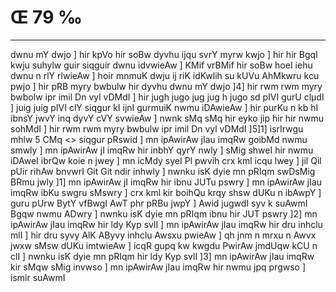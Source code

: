 # Œ 79 ‰
---
dwnu mY dwjo ] hir kpVo hir soBw dyvhu ijqu svrY myrw kwjo ] hir hir
BgqI kwju suhylw guir siqguir dwnu idvwieAw ] KMif vrBMif hir soBw hoeI
iehu dwnu n rlY rlwieAw ] hoir mnmuK dwju ij riK idKwlih su kUVu
AhMkwru kcu pwjo ] hir pRB myry bwbulw hir dyvhu dwnu mY dwjo ]4] hir
rwm rwm myry bwbolw ipr imil Dn vyl vDMdI ] hir jugh jugo jug jug h
jugo sd pIVI gurU clµdI ] juig juig pIVI clY siqgur kI ijnI gurmuiK
nwmu iDAwieAw ] hir purKu n kb hI ibnsY jwvY inq dyvY cVY svwieAw ]
nwnk sMq sMq hir eyko jip hir hir nwmu sohMdI ] hir rwm rwm myry bwbulw
ipr imil Dn vyl vDMdI ]5]1]
isrIrwgu mhlw 5 CMq
<> siqgur pRswid ]
mn ipAwirAw jIau imqRw goibMd nwmu smwly ] mn ipAwirAw jI imqRw hir
inbhY qyrY nwly ] sMig shweI hir nwmu iDAweI ibrQw koie n jwey ] mn
icMdy syeI Pl pwvih crx kml icqu lwey ] jil Qil pUir rihAw bnvwrI
Git Git ndir inhwly ] nwnku isK dyie mn pRIqm swDsMig BRmu jwly ]1]
mn ipAwirAw jI imqRw hir ibnu JUTu pswry ] mn ipAwirAw jIau imqRw
ibKu swgru sMswry ] crx kml kir boihQu krqy shsw dUKu n ibAwpY ] guru
pUrw BytY vfBwgI AwT phr pRBu jwpY ] Awid jugwdI syv k suAwmI Bgqw
nwmu ADwry ] nwnku isK dyie mn pRIqm ibnu hir JUT pswry ]2] mn
ipAwirAw jIau imqRw hir ldy Kyp svlI ] mn ipAwirAw jIau imqRw hir
dru inhclu mlI ] hir dru syvy AlK AByvy inhclu Awsxu pwieAw ] qh
jnm n mrxu n Awvx jwxw sMsw dUKu imtwieAw ] icqR gupq kw kwgdu
PwirAw jmdUqw kCU n clI ] nwnku isK dyie mn pRIqm hir ldy Kyp svlI
]3] mn ipAwirAw jIau imqRw kir sMqw sMig invwso ] mn ipAwirAw jIau
imqRw hir nwmu jpq prgwso ] ismir suAwmI
####
